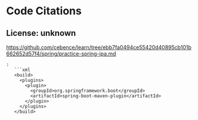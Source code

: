 # Code Citations

## License: unknown
https://github.com/cebence/learn/tree/ebb7fa0494ce55420d40895cb101b662652d57f4/spring/practice-spring-jpa.md

```
:
   ```xml
   <build>
     <plugins>
       <plugin>
         <groupId>org.springframework.boot</groupId>
         <artifactId>spring-boot-maven-plugin</artifactId>
       </plugin>
     </plugins>
   </build>
   ```
```

